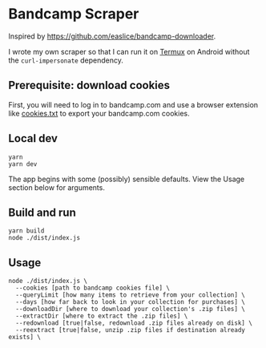 # Bandcamp Scraper

Inspired by
https://github.com/easlice/bandcamp-downloader.

I wrote my own scraper so that I can run it on
[Termux](https://termux.dev/en/) on Android without the
`curl-impersonate` dependency.

## Prerequisite: download cookies

First, you will need to log in to bandcamp.com and
use a browser extension like
[cookies.txt](https://addons.mozilla.org/en-US/firefox/addon/cookies-txt/)
to export
your bandcamp.com cookies.

## Local dev

```
yarn
yarn dev
```

The app begins with some (possibly) sensible defaults.
View the Usage section below for arguments.

## Build and run

```
yarn build
node ./dist/index.js
```

## Usage

```
node ./dist/index.js \
  --cookies [path to bandcamp cookies file] \
  --queryLimit [how many items to retrieve from your collection] \
  --days [how far back to look in your collection for purchases] \
  --downloadDir [where to download your collection's .zip files] \
  --extractDir [where to extract the .zip files] \
  --redownload [true|false, redownload .zip files already on disk] \
  --reextract [true|false, unzip .zip files if destination already exists] \
```

